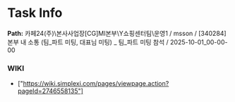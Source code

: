 # Task Info

**Path:** 카페24(주)\본사사업장\[CG]MI본부\Y쇼핑센터팀\운영1 / msson / [340284] 본부 내 소통 (팀_파트 미팅, 대표님 미팅) _ 팀_파트 미팅 참석 / 2025-10-01_00-00-00

### WIKI
- ["https://wiki.simplexi.com/pages/viewpage.action?pageId=2746558135"]

